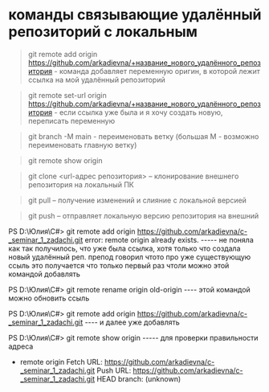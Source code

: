 # команды связывающие удалённый репозиторий с локальным

> git remote add origin https://github.com/arkadievna/+название_нового_удалённого_репозитория - команда добавляет переменную оригин, в которой лежит ссылка на мой удалённый репозиторий

> git remote set-url origin https://github.com/arkadievna/+название_нового_удалённого_репозитория - если ссылка уже была и я хочу создать новую, переписать переменную

> git branch -M main - переименовать ветку (большая М - возможно переименовать главную ветку)
 
> git remote show origin 

> git clone <url-адрес репозитория> – клонирование внешнего репозитория на  локальный ПК

> git pull – получение изменений и слияние с локальной версией

> git push – отправляет локальную версию репозитория на внешний




PS D:\Юлия\С#> git remote add origin https://github.com/arkadievna/c-_seminar_1_zadachi.git
error: remote origin already exists. ----- не поняла как так получилось, что уже была ссылка, хотя только что cоздала новый удалённый реп. препод говорил чтото про уже существующую ссыль это получается что только первый раз чтоли можно этой командой добавлять

PS D:\Юлия\С#> git remote rename origin old-origin ---- этой командой можно обновить ссыль

PS D:\Юлия\С#> git remote add origin https://github.com/arkadievna/c-_seminar_1_zadachi.git ---- и далее уже добавлять

PS D:\Юлия\С#> git remote show origin ----- для проверки правильности адреса
* remote origin
  Fetch URL: https://github.com/arkadievna/c-_seminar_1_zadachi.git
  Push  URL: https://github.com/arkadievna/c-_seminar_1_zadachi.git
  HEAD branch: (unknown)

